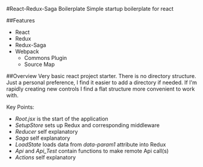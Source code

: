 #React-Redux-Saga Boilerplate
Simple startup boilerplate for react

##Features
* React
* Redux
* Redux-Saga
* Webpack
    * Commons Plugin
    * Source Map

##Overview
Very basic react project starter.  There is no directory structure.  Just a personal preference, I find
it easier to add a directory if needed.  If I'm rapidly creating new controls I find a flat structure
more convenient to work with.

Key Points:
* *Root.jsx* is the start of the application
* *SetupStore* sets up Redux and corresponding middleware
* *Reducer* self explanatory
* *Saga* self explanatory
* *LoadState* loads data from *data-param1* attribute into Redux
* *Api* and *Api_Test* contain functions to make remote Api call(s)
* *Actions* self explanatory

 
